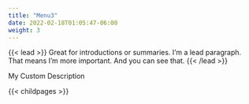 ```yaml
---
title: "Menu3"
date: 2022-02-18T01:05:47-06:00
weight: 3
---
```


{{< lead >}}
Great for introductions or summaries. I’m a lead paragraph. That means I’m more important. And you can see that.
{{< /lead >}}

My Custom Description

{{< childpages >}}
